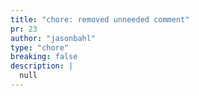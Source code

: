 ```yaml
---
title: "chore: removed unneeded comment"
pr: 23
author: "jasonbahl"
type: "chore"
breaking: false
description: |
  null
---
```

